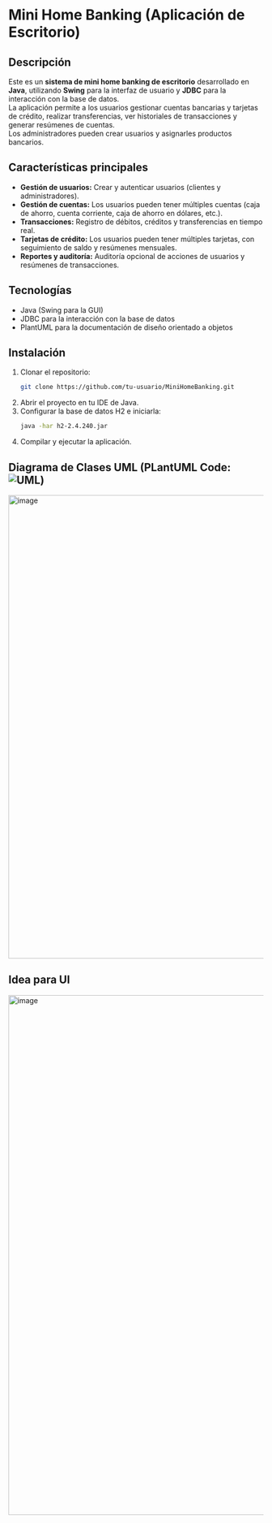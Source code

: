# Mini Home Banking (Aplicación de Escritorio)

## Descripción
Este es un **sistema de mini home banking de escritorio** desarrollado en **Java**, utilizando **Swing** para la interfaz de usuario y **JDBC** para la interacción con la base de datos.  
La aplicación permite a los usuarios gestionar cuentas bancarias y tarjetas de crédito, realizar transferencias, ver historiales de transacciones y generar resúmenes de cuentas.  
Los administradores pueden crear usuarios y asignarles productos bancarios.

## Características principales
- **Gestión de usuarios:** Crear y autenticar usuarios (clientes y administradores).  
- **Gestión de cuentas:** Los usuarios pueden tener múltiples cuentas (caja de ahorro, cuenta corriente, caja de ahorro en dólares, etc.).  
- **Transacciones:** Registro de débitos, créditos y transferencias en tiempo real.  
- **Tarjetas de crédito:** Los usuarios pueden tener múltiples tarjetas, con seguimiento de saldo y resúmenes mensuales.  
- **Reportes y auditoría:** Auditoría opcional de acciones de usuarios y resúmenes de transacciones.

## Tecnologías
- Java (Swing para la GUI)  
- JDBC para la interacción con la base de datos  
- PlantUML para la documentación de diseño orientado a objetos

## Instalación
1. Clonar el repositorio:  
   ```bash
   git clone https://github.com/tu-usuario/MiniHomeBanking.git
   ```
2. Abrir el proyecto en tu IDE de Java.
3. Configurar la base de datos H2 e iniciarla:
   ```bash
   java -har h2-2.4.240.jar
   ````
4. Compilar y ejecutar la aplicación.

## Diagrama de Clases UML (PLantUML Code: ![UML](MiniHomeBanking.puml))
<img width="1931" height="913" alt="image" src="https://github.com/user-attachments/assets/fac1333e-6c8d-45da-9068-103b596bf962" />

## Idea para UI
<img width="1536" height="1024" alt="image" src="https://github.com/user-attachments/assets/ee178fd7-7f99-4479-969f-f208dabf4e40" />
